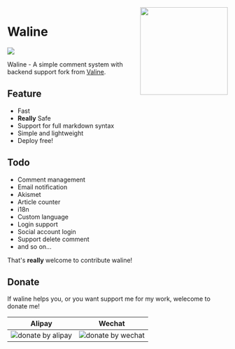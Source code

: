 <img src="https://p5.ssl.qhimg.com/t01ec54674f5912eea9.png" width='200' align="right" />

# Waline
![](https://img.shields.io/npm/v/@waline/client?color=blue&logo=npm&style=flat-square)   

Waline - A simple comment system with backend support fork from [Valine](https://valine.js.org). 

## Feature

- Fast
- **Really** Safe
- Support for full markdown syntax
- Simple and lightweight
- Deploy free!

## Todo

- Comment management
- Email notification
- Akismet 
- Article counter
- i18n
- Custom language
- Login support
- Social account login
- Support delete comment
- and so on...

That's **really** welcome to contribute waline!

## Donate

If waline helps you, or you want support me for my work, welecome to donate me!

| Alipay | Wechat |
|:-------:|:------:|
| ![donate by alipay](https://p5.ssl.qhimg.com/t013f422b5b319becbb.png) | ![donate by wechat](https://p4.ssl.qhimg.com/t0142965a40989b8d7a.png) | 